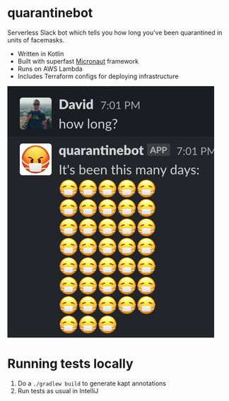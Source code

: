 # quarantinebot

Serverless Slack bot which tells you how long you've been quarantined in units of facemasks.

* Written in Kotlin
* Built with superfast [Micronaut](https://micronaut.io/) framework
* Runs on AWS Lambda
* Includes Terraform configs for deploying infrastructure

![screenshot](img/screenshot.png)

# Running tests locally

1. Do a `./gradlew build` to generate kapt annotations
2. Run tests as usual in IntelliJ
